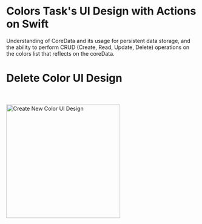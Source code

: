 # Colors Task's UI Design with Actions on Swift 
Understanding of CoreData and its usage for persistent data storage, and the ability to perform CRUD (Create, Read, Update, Delete) operations on the colors list that reflects on the coreData.

# Delete Color UI Design
<br><br>
<img width="300" alt="Create New Color UI Design" src="https://github.com/HindSuleimanHussein/Colors-list-DeletingColor/assets/118082388/85024826-d83a-44a7-8c0d-1a3dffd5885f">
<br><br>

